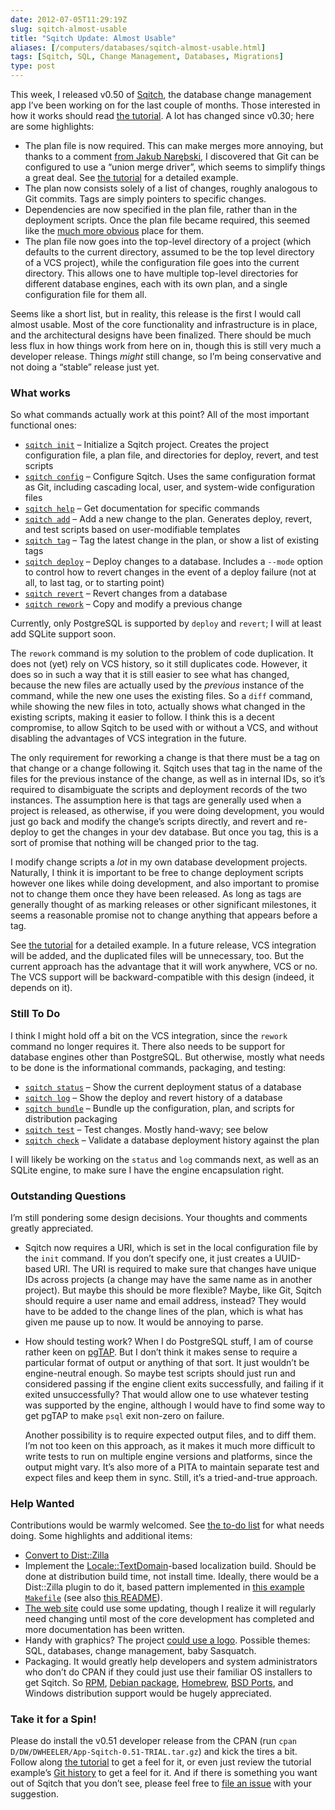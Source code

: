 ```yaml
--- 
date: 2012-07-05T11:29:19Z
slug: sqitch-almost-usable
title: "Sqitch Update: Almost Usable"
aliases: [/computers/databases/sqitch-almost-usable.html]
tags: [Sqitch, SQL, Change Management, Databases, Migrations]
type: post
---
```


This week, I released v0.50 of [Sqitch], the database change management app I’ve
been working on for the last couple of months. Those interested in how it works
should read [the tutorial]. A lot has changed since v0.30; here are some
highlights:

-   The plan file is now required. This can make merges more annoying, but
    thanks to a comment [from Jakub Narębski], I discovered that Git can be
    configured to use a “union merge driver”, which seems to simplify things a
    great deal. See [the tutorial][1] for a detailed example.
-   The plan now consists solely of a list of changes, roughly analogous to Git
    commits. Tags are simply pointers to specific changes.
-   Dependencies are now specified in the plan file, rather than in the
    deployment scripts. Once the plan file became required, this seemed like the
    [much more obvious] place for them.
-   The plan file now goes into the top-level directory of a project (which
    defaults to the current directory, assumed to be the top level directory of
    a VCS project), while the configuration file goes into the current
    directory. This allows one to have multiple top-level directories for
    different database engines, each with its own plan, and a single
    configuration file for them all.

Seems like a short list, but in reality, this release is the first I would call
almost usable. Most of the core functionality and infrastructure is in place,
and the architectural designs have been finalized. There should be much less
flux in how things work from here on in, though this is still very much a
developer release. Things *might* still change, so I’m being conservative and
not doing a “stable” release just yet.

### What works

So what commands actually work at this point? All of the most important
functional ones:

-   [`sqitch init`] – Initialize a Sqitch project. Creates the project
    configuration file, a plan file, and directories for deploy, revert, and
    test scripts
-   [`sqitch config`] – Configure Sqitch. Uses the same configuration format as
    Git, including cascading local, user, and system-wide configuration files
-   [`sqitch help`] – Get documentation for specific commands
-   [`sqitch add`] – Add a new change to the plan. Generates deploy, revert, and
    test scripts based on user-modifiable templates
-   [`sqitch tag`] – Tag the latest change in the plan, or show a list of
    existing tags
-   [`sqitch deploy`] – Deploy changes to a database. Includes a `--mode` option
    to control how to revert changes in the event of a deploy failure (not at
    all, to last tag, or to starting point)
-   [`sqitch revert`] – Revert changes from a database
-   [`sqitch rework`] – Copy and modify a previous change

Currently, only PostgreSQL is supported by `deploy` and `revert`; I will at
least add SQLite support soon.

The `rework` command is my solution to the problem of code duplication. It does
not (yet) rely on VCS history, so it still duplicates code. However, it does so
in such a way that it is still easier to see what has changed, because the new
files are actually used by the *previous* instance of the command, while the new
one uses the existing files. So a `diff` command, while showing the new files in
toto, actually shows what changed in the existing scripts, making it easier to
follow. I think this is a decent compromise, to allow Sqitch to be used with or
without a VCS, and without disabling the advantages of VCS integration in the
future.

The only requirement for reworking a change is that there must be a tag on that
change or a change following it. Sqitch uses that tag in the name of the files
for the previous instance of the change, as well as in internal IDs, so it’s
required to disambiguate the scripts and deployment records of the two
instances. The assumption here is that tags are generally used when a project is
released, as otherwise, if you were doing development, you would just go back
and modify the change’s scripts directly, and revert and re-deploy to get the
changes in your dev database. But once you tag, this is a sort of promise that
nothing will be changed prior to the tag.

I modify change scripts a *lot* in my own database development projects.
Naturally, I think it is important to be free to change deployment scripts
however one likes while doing development, and also important to promise not to
change them once they have been released. As long as tags are generally thought
of as marking releases or other significant milestones, it seems a reasonable
promise not to change anything that appears before a tag.

See [the tutorial][2] for a detailed example. In a future release, VCS
integration will be added, and the duplicated files will be unnecessary, too.
But the current approach has the advantage that it will work anywhere, VCS or
no. The VCS support will be backward-compatible with this design (indeed, it
depends on it).

### Still To Do

I think I might hold off a bit on the VCS integration, since the `rework`
command no longer requires it. There also needs to be support for database
engines other than PostgreSQL. But otherwise, mostly what needs to be done is
the informational commands, packaging, and testing:

-   [`sqitch status`] – Show the current deployment status of a database
-   [`sqitch log`] – Show the deploy and revert history of a database
-   [`sqitch bundle`] – Bundle up the configuration, plan, and scripts for
    distribution packaging
-   [`sqitch test`] – Test changes. Mostly hand-wavy; see below
-   [`sqitch check`] – Validate a database deployment history against the plan

I will likely be working on the `status` and `log` commands next, as well as an
SQLite engine, to make sure I have the engine encapsulation right.

### Outstanding Questions

I’m still pondering some design decisions. Your thoughts and comments greatly
appreciated.

-   Sqitch now requires a URI, which is set in the local configuration file by
    the `init` command. If you don’t specify one, it just creates a UUID-based
    URI. The URI is required to make sure that changes have unique IDs across
    projects (a change may have the same name as in another project). But maybe
    this should be more flexible? Maybe, like Git, Sqitch should require a user
    name and email address, instead? They would have to be added to the change
    lines of the plan, which is what has given me pause up to now. It would be
    annoying to parse.

-   How should testing work? When I do PostgreSQL stuff, I am of course rather
    keen on [pgTAP]. But I don’t think it makes sense to require a particular
    format of output or anything of that sort. It just wouldn’t be
    engine-neutral enough. So maybe test scripts should just run and considered
    passing if the engine client exits successfully, and failing if it exited
    unsuccessfully? That would allow one to use whatever testing was supported
    by the engine, although I would have to find some way to get pgTAP to make
    `psql` exit non-zero on failure.

    Another possibility is to require expected output files, and to diff them.
    I’m not too keen on this approach, as it makes it much more difficult to
    write tests to run on multiple engine versions and platforms, since the
    output might vary. It’s also more of a PITA to maintain separate test and
    expect files and keep them in sync. Still, it’s a tried-and-true approach.

### Help Wanted

Contributions would be warmly welcomed. See [the to-do list] for what needs
doing. Some highlights and additional items:

-   [Convert to Dist::Zilla]
-   Implement the [Locale::TextDomain]-based localization build. Should be done
    at distribution build time, not install time. Ideally, there would be a
    Dist::Zilla plugin to do it, based pattern implemented in [this example
    `Makefile`] (see also [this README]).
-   [The web site][Sqitch] could use some updating, though I realize it will
    regularly need changing until most of the core development has completed and
    more documentation has been written.
-   Handy with graphics? The project [could use a logo]. Possible themes: SQL,
    databases, change management, baby Sasquatch.
-   Packaging. It would greatly help developers and system administrators who
    don’t do CPAN if they could just use their familiar OS installers to get
    Sqitch. So [RPM], [Debian package], [Homebrew], [BSD Ports], and Windows
    distribution support would be hugely appreciated.

### Take it for a Spin!

Please do install the v0.51 developer release from the CPAN (run
`cpan D/DW/DWHEELER/App-Sqitch-0.51-TRIAL.tar.gz`) and kick the tires a bit.
Follow along [the tutorial] to get a feel for it, or even just review the
tutorial example’s [Git history] to get a feel for it. And if there is something
you want out of Sqitch that you don’t see, please feel free to [file an issue]
with your suggestion.

  [Sqitch]: http://sqitch.org/
  [the tutorial]: https://github.com/theory/sqitch/blob/master/lib/sqitchtutorial.pod
  [from Jakub Narębski]: /computers/databases/sqitch-dependencies.html#comment-538970287
  [1]: https://github.com/theory/sqitch/blob/master/lib/sqitchtutorial.pod#emergency
  [much more obvious]: /computers/databases/sqitch-dependencies.html
  [`sqitch init`]: https://github.com/theory/sqitch/blob/master/lib/sqitch-init.pod
  [`sqitch config`]: https://github.com/theory/sqitch/blob/master/lib/sqitch-config.pod
  [`sqitch help`]: https://github.com/theory/sqitch/blob/master/lib/sqitch-help.pod
  [`sqitch add`]: https://github.com/theory/sqitch/blob/master/lib/sqitch-add.pod
  [`sqitch tag`]: https://github.com/theory/sqitch/blob/master/lib/sqitch-tag.pod
  [`sqitch deploy`]: https://github.com/theory/sqitch/blob/master/lib/sqitch-deploy.pod
  [`sqitch revert`]: https://github.com/theory/sqitch/blob/master/lib/sqitch-revert.pod
  [`sqitch rework`]: https://github.com/theory/sqitch/blob/master/lib/sqitch-rework.pod
  [2]: https://github.com/theory/sqitch/blob/master/lib/sqitchtutorial.pod#in-place-changes
  [`sqitch status`]: https://github.com/theory/sqitch/issues/11
  [`sqitch log`]: https://github.com/theory/sqitch/issues/12
  [`sqitch bundle`]: https://github.com/theory/sqitch/issues/14
  [`sqitch test`]: https://github.com/theory/sqitch/issues/15
  [`sqitch check`]: https://github.com/theory/sqitch/issues/13
  [pgTAP]: http://pgtap.org/
  [the to-do list]: https://github.com/theory/sqitch/issues?labels=todo&page=1&state=open
  [Convert to Dist::Zilla]: https://github.com/theory/sqitch/issues/17
  [Locale::TextDomain]: http://metacpan.org/module/Locale::TextDomain
  [this example `Makefile`]: https://metacpan.org/source/GUIDO/libintl-perl-1.20/sample/simplecal/po/Makefile
  [this README]: https://metacpan.org/source/GUIDO/libintl-perl-1.20/sample/README
  [could use a logo]: https://twitter.com/theory/statuses/197383050680745984
  [RPM]: https://en.wikipedia.org/wiki/RPM_Package_Manager
  [Debian package]: http://www.debian.org/doc/manuals/debian-reference/ch02
  [Homebrew]: http://mxcl.github.com/homebrew/
  [BSD Ports]: https://en.wikipedia.org/wiki/FreeBSD_Ports
  [Git history]: https://github.com/theory/sqitch-intro/commits/master
  [file an issue]: https://github.com/theory/sqitch/issues
